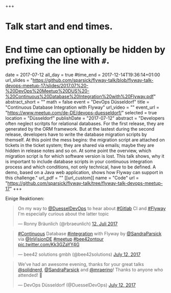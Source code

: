 +++
# Talk start and end times.
# End time can optionally be hidden by prefixing the line with `#`.
date = 2017-07-12
all_day = true
#time_end = 2017-12-14T19:36:14+01:00
url_slides = "https://github.com/sparsick/flyway-talk/blob/flyway-talk-devops-meetup-17/slides/2017.07%20-%20DevOps%20Meetup%20DUS%20-%20Continuous%20Database%20Integration%20with%20Flyway.pdf"
abstract_short = ""
math = false
event = "DevOps Düsseldorf"
title = "Continuous Database Integration with Flyway"
url_video = ""
event_url = "https://www.meetup.com/de-DE/devops-duesseldorf/"
selected = true
location = "Düsseldorf"
publishDate = "2017-07-12"
abstract = "Developers often neglect scritpts for relational databases.  For the first release, they are generated by the ORM framework. But at the lastest during the second release, developers have to write the database migration scripts by themself. At this point the mess begins: the migration script are attached on tickets in the ticket system; they are shared via emails; maybe they are hidden in release notes and so on. At some point the overview, which migration script is for which software version is lost. This talk shows, why it is important to include database scripts in your continuous integration process and which conditions, not only technical,  have to be defined. A demo, based on a Java web application, shows how Flyway can support in this challenge."
url_pdf = ""
[[url_custom]]
name = "Code"
url = "https://github.com/sparsick/flyway-talk/tree/flyway-talk-devops-meetup-17"
+++

Einige Reaktionen:

<blockquote class="twitter-tweet" data-lang="de"><p lang="en" dir="ltr">On my way to <a href="https://twitter.com/DuesselDevOps">@DuesselDevOps</a> to hear about <a href="https://twitter.com/hashtag/Gitlab?src=hash">#Gitlab</a> CI and <a href="https://twitter.com/hashtag/Flyway?src=hash">#Flyway</a> <br>I&#39;m especially curious about the latter topic</p>&mdash; Ronny Bräunlich (@rbraeunlich) <a href="https://twitter.com/rbraeunlich/status/885177991030091776">12. Juli 2017</a></blockquote>
<script async src="//platform.twitter.com/widgets.js" charset="utf-8"></script>

<blockquote class="twitter-tweet" data-partner="tweetdeck"><p lang="en" dir="ltr"><a href="https://twitter.com/hashtag/Continuous?src=hash">#Continuous</a> Database <a href="https://twitter.com/hashtag/integration?src=hash">#integration</a> with Flyway by <a href="https://twitter.com/SandraParsick">@SandraParsick</a> via <a href="https://twitter.com/InVisionDE">@InVisionDE</a> <a href="https://twitter.com/hashtag/meetup?src=hash">#meetup</a> <a href="https://twitter.com/hashtag/bee42ontour?src=hash">#bee42ontour</a> <a href="https://t.co/Kk3GZaYY4G">pic.twitter.com/Kk3GZaYY4G</a></p>&mdash; bee42 solutions gmbh (@bee42solutions) <a href="https://twitter.com/bee42solutions/status/885211301877829632">July 12, 2017</a></blockquote>
<script async src="//platform.twitter.com/widgets.js" charset="utf-8"></script>

<blockquote class="twitter-tweet" data-partner="tweetdeck"><p lang="en" dir="ltr">We&#39;ve had an awesome evening, thanks for your great talks <a href="https://twitter.com/solidnerd">@solidnerd</a>, <a href="https://twitter.com/SandraParsick">@SandraParsick</a> and <a href="https://twitter.com/mraerino">@mraerino</a>! Thanks to anyone who attended! 🎉</p>&mdash; DevOps Düsseldorf (@DuesselDevOps) <a href="https://twitter.com/DuesselDevOps/status/885269313892098049">July 12, 2017</a></blockquote>
<script async src="//platform.twitter.com/widgets.js" charset="utf-8"></script>
